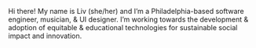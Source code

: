 Hi there! My name is Liv (she/her) and I’m a Philadelphia-based software engineer, musician, & UI designer. I’m working towards the development & adoption of equitable & educational technologies for sustainable social impact and innovation.
